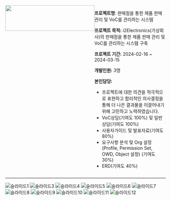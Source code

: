 
<div style="display: flex; align-items: flex-start; justify-content: space-between;">
    <div>    <img src="https://github.com/trumpetflor/i2Electronics/assets/112055211/c31dda8f-6ea5-4f9c-9e58-c4fe396e0540" style="width:280px; height:80px;"></div>
  <hr>
    <div>
        <p><strong>프로젝트명</strong>: 판매점을 통한 제품 판매 관리 및 VoC를 관리하는 시스템
        <p><strong>프로젝트 목적:</strong> i2Electronics(가상회사)의 판매점을 통한 제품 판매 관리 및 VoC를 관리하는 시스템 구축</p>
        <p><strong>프로젝트 기간:</strong> 2024-02-16 ~ 2024-03-15</p>
        <p><strong>개발인원:</strong> 3명</p>
        <p><strong>본인담당:</strong></p>
        <ul>
            <li>프로젝트에 대한 의견을 적극적으로 표현하고 합리적인 의사결정을 통해 더 나은 결과물을 이끌어내기 위해 고민하고 노력하였습니다.</li>
            <li>VoC상담(기여도 100%) 및 일반상담(기여도 100%)</li>
            <li>사용자가이드 및 발표자료(기여도 80%)</li>
            <li>요구사항 분석 및 Org 설정(Profile, Permission Set, OWD, Object 설정) (기여도 30%)</li>
            <li>ERD(기여도 40%)</li>
        </ul>
    </div>
</div>


---
![슬라이드1](https://github.com/trumpetflor/i2Electronics/assets/112055211/04b2c903-3f52-4591-abd7-74414f9adb0e)
![슬라이드3](https://github.com/trumpetflor/i2Electronics/assets/112055211/d92f6b30-94de-4ed2-83ef-00b3d88a1672)
![슬라이드4](https://github.com/trumpetflor/i2Electronics/assets/112055211/e94c8e4a-c1c5-4b28-bfd5-9272cb0b8de3)
![슬라이드5](https://github.com/trumpetflor/i2Electronics/assets/112055211/54124bb5-108b-4bb3-9c38-300369e63c0e)
![슬라이드6](https://github.com/trumpetflor/i2Electronics/assets/112055211/74fcf972-cb1a-483a-a7d2-e9e9b99e7119)
![슬라이드7](https://github.com/trumpetflor/i2Electronics/assets/112055211/2f39eb4b-8f22-4c24-9043-6964abadf48f)
![슬라이드8](https://github.com/trumpetflor/i2Electronics/assets/112055211/35a57ee0-3a6b-4ce2-9c39-fe857b5b688b)
![슬라이드9](https://github.com/trumpetflor/i2Electronics/assets/112055211/1ab05d57-8697-4388-a983-2368cfdce191)
![슬라이드10](https://github.com/trumpetflor/i2Electronics/assets/112055211/a0485fdd-178e-4bb4-964e-5b4b1167fbf0)
![슬라이드11](https://github.com/trumpetflor/i2Electronics/assets/112055211/c17fcf75-e71d-4c6f-a1f5-abf7ee79d4b7)
![슬라이드12](https://github.com/trumpetflor/i2Electronics/assets/112055211/5fad5890-784d-4b66-8b18-2b1ba9e34e0e)

